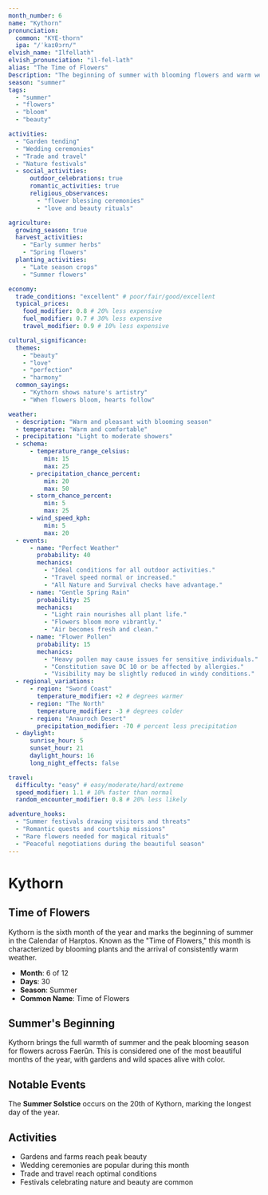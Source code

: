 ```yaml
---
month_number: 6
name: "Kythorn"
pronunciation:
  common: "KYE-thorn"
  ipa: "/ˈkaɪθɔrn/"
elvish_name: "Ilfellath"
elvish_pronunciation: "il-fel-lath"
alias: "The Time of Flowers"
Description: "The beginning of summer with blooming flowers and warm weather"
season: "summer"
tags:
  - "summer"
  - "flowers"
  - "bloom"
  - "beauty"

activities:
  - "Garden tending"
  - "Wedding ceremonies"
  - "Trade and travel"
  - "Nature festivals"
  - social_activities:
      outdoor_celebrations: true
      romantic_activities: true
      religious_observances:
        - "flower blessing ceremonies"
        - "love and beauty rituals"

agriculture:
  growing_season: true
  harvest_activities:
    - "Early summer herbs"
    - "Spring flowers"
  planting_activities:
    - "Late season crops"
    - "Summer flowers"

economy:
  trade_conditions: "excellent" # poor/fair/good/excellent
  typical_prices:
    food_modifier: 0.8 # 20% less expensive
    fuel_modifier: 0.7 # 30% less expensive
    travel_modifier: 0.9 # 10% less expensive

cultural_significance:
  themes:
    - "beauty"
    - "love"
    - "perfection"
    - "harmony"
  common_sayings:
    - "Kythorn shows nature's artistry"
    - "When flowers bloom, hearts follow"

weather:
  - description: "Warm and pleasant with blooming season"
  - temperature: "Warm and comfortable"
  - precipitation: "Light to moderate showers"
  - schema:
      - temperature_range_celsius:
          min: 15
          max: 25
      - precipitation_chance_percent:
          min: 20
          max: 50
      - storm_chance_percent:
          min: 5
          max: 25
      - wind_speed_kph:
          min: 5
          max: 20
  - events:
      - name: "Perfect Weather"
        probability: 40
        mechanics:
          - "Ideal conditions for all outdoor activities."
          - "Travel speed normal or increased."
          - "All Nature and Survival checks have advantage."
      - name: "Gentle Spring Rain"
        probability: 25
        mechanics:
          - "Light rain nourishes all plant life."
          - "Flowers bloom more vibrantly."
          - "Air becomes fresh and clean."
      - name: "Flower Pollen"
        probability: 15
        mechanics:
          - "Heavy pollen may cause issues for sensitive individuals."
          - "Constitution save DC 10 or be affected by allergies."
          - "Visibility may be slightly reduced in windy conditions."
  - regional_variations:
      - region: "Sword Coast"
        temperature_modifier: +2 # degrees warmer
      - region: "The North"
        temperature_modifier: -3 # degrees colder
      - region: "Anauroch Desert"
        precipitation_modifier: -70 # percent less precipitation
  - daylight:
      sunrise_hour: 5
      sunset_hour: 21
      daylight_hours: 16
      long_night_effects: false

travel:
  difficulty: "easy" # easy/moderate/hard/extreme
  speed_modifier: 1.1 # 10% faster than normal
  random_encounter_modifier: 0.8 # 20% less likely

adventure_hooks:
  - "Summer festivals drawing visitors and threats"
  - "Romantic quests and courtship missions"
  - "Rare flowers needed for magical rituals"
  - "Peaceful negotiations during the beautiful season"
---
```


# Kythorn

## Time of Flowers

Kythorn is the sixth month of the year and marks the beginning of summer in the Calendar of Harptos. Known as the "Time of Flowers," this month is characterized by blooming plants and the arrival of consistently warm weather.

- **Month**: 6 of 12
- **Days**: 30
- **Season**: Summer
- **Common Name**: Time of Flowers

## Summer's Beginning

Kythorn brings the full warmth of summer and the peak blooming season for flowers across Faerûn. This is considered one of the most beautiful months of the year, with gardens and wild spaces alive with color.

## Notable Events

The **Summer Solstice** occurs on the 20th of Kythorn, marking the longest day of the year.

## Activities

- Gardens and farms reach peak beauty
- Wedding ceremonies are popular during this month
- Trade and travel reach optimal conditions
- Festivals celebrating nature and beauty are common
